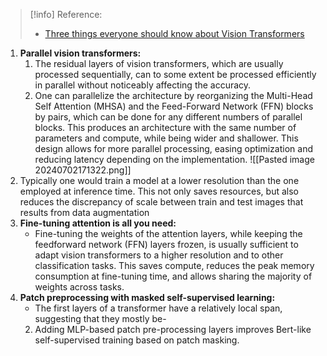 > [!info] Reference:
>- [Three things everyone should know about Vision Transformers](https://github.com/github-user-en/PublicKB/blob/9fbd47011ecb457d813efaf59b8488c7ee5c4ef3/AI/Computer%20Vision%20-%20Machine%20Vision/03-ModelBuilding/Computer%20Vision%20Models/Vision%20Transformer/Three%20things%20everyone%20should%20know%20about%20Vision%20Transformers.pdf)

1. **Parallel vision transformers:**
	1. The residual layers of vision transformers, which are usually processed sequentially, can to some extent be processed efficiently in parallel without noticeably affecting the accuracy.
	2. One can parallelize the architecture by reorganizing the Multi-Head Self Attention (MHSA) and the Feed-Forward Network (FFN) blocks by pairs, which can be done for any different numbers of parallel blocks. This produces an architecture with the same number of parameters and compute, while being wider and shallower. This design allows for more parallel processing, easing optimization and reducing latency depending on the implementation. 
	   ![[Pasted image 20240702171322.png]]
2. Typically one would train a model at a lower resolution than the one employed at inference time. This not only saves resources, but also reduces the discrepancy of scale between train and test images that results from data augmentation
3. **Fine-tuning attention is all you need:**
	- Fine-tuning the weights of the attention layers, while keeping the feedforward network (FFN) layers frozen, is usually sufficient to adapt vision transformers to a higher resolution and to other classification tasks. This saves compute, reduces the peak memory consumption at fine-tuning time, and allows sharing the majority of weights across tasks.
4. **Patch preprocessing with masked self-supervised learning:**
	- The first layers of a transformer have a relatively local span, suggesting that they mostly be-
	2. Adding MLP-based patch pre-processing layers improves Bert-like self-supervised training based on patch masking.